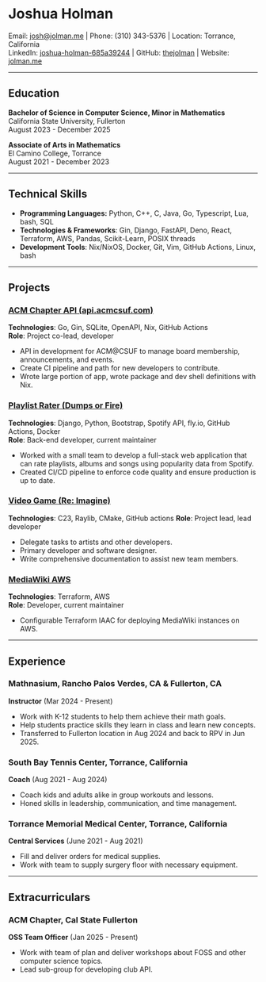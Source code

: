 # Joshua Holman
Email: <josh@jolman.me> | Phone: (310) 343-5376 | Location: Torrance, California  
LinkedIn: [joshua-holman-685a39244](https://linkedin.com/in/joshua-holman-685a39244) | GitHub: [thejolman](https://github.com/thejolman) | Website: [jolman.me](https://jolman.me)

---

## Education
**Bachelor of Science in Computer Science, Minor in Mathematics**  
California State University, Fullerton  
August 2023 - December 2025  

**Associate of Arts in Mathematics**  
El Camino College, Torrance  
August 2021 - December 2023

---

## Technical Skills
- **Programming Languages:** Python, C++, C, Java, Go, Typescript, Lua, bash, SQL
- **Technologies & Frameworks**: Gin, Django, FastAPI, Deno, React, Terraform, AWS, Pandas, Scikit-Learn, POSIX threads
- **Development Tools**: Nix/NixOS, Docker, Git, Vim, GitHub Actions, Linux, bash

---

## Projects
### [ACM Chapter API (api.acmcsuf.com)](https://github.com/acmcsufoss/api.acmcsuf.com)
**Technologies**: Go, Gin, SQLite, OpenAPI, Nix, GitHub Actions  
**Role**: Project co-lead, developer

- API in development for ACM@CSUF to manage board membership, announcements, and events.
- Create CI pipeline and path for new developers to contribute.
- Wrote large portion of app, wrote package and dev shell definitions with Nix.

### [Playlist Rater (Dumps or Fire)](https://github.com/thejolman/dumps-or-fire)
**Technologies**: Django, Python, Bootstrap, Spotify API, fly.io, GitHub Actions, Docker  
**Role**: Back-end developer, current maintainer

- Worked with a small team to develop a full-stack web application that can rate playlists, albums and songs using popularity data from Spotify.
- Created CI/CD pipeline to enforce code quality and ensure production is up to date.

### [Video Game (Re: Imagine)](https://github.com/TheJolman/rpg-raylib)
**Technologies**: C23, Raylib, CMake, GitHub actions
**Role**: Project lead, lead developer

- Delegate tasks to artists and other developers.
- Primary developer and software designer.
- Write comprehensive documentation to assist new team members.

### [MediaWiki AWS](https://github.com/TheJolman/mediawiki-aws)
**Technologies**: Terraform, AWS  
**Role**: Developer, current maintainer

- Configurable Terraform IAAC for deploying MediaWiki instances on AWS.

---

## Experience
### Mathnasium, Rancho Palos Verdes, CA & Fullerton, CA
**Instructor** (Mar 2024 - Present)  

- Work with K-12 students to help them achieve their math goals.
- Help students practice skills they learn in class and learn new concepts.
- Transferred to Fullerton location in Aug 2024 and back to RPV in Jun 2025.

### South Bay Tennis Center, Torrance, California
**Coach** (Aug 2021 - Aug 2024)  

- Coach kids and adults alike in group workouts and lessons.
- Honed skills in leadership, communication, and time management.

### Torrance Memorial Medical Center, Torrance, California
**Central Services** (June 2021 - Aug 2021)  

- Fill and deliver orders for medical supplies.
- Work with team to supply surgery floor with necessary equipment.

---

## Extracurriculars
### ACM Chapter, Cal State Fullerton
**OSS Team Officer** (Jan 2025 - Present)

- Work with team of plan and deliver workshops about FOSS and other computer science topics.
- Lead sub-group for developing club API.
